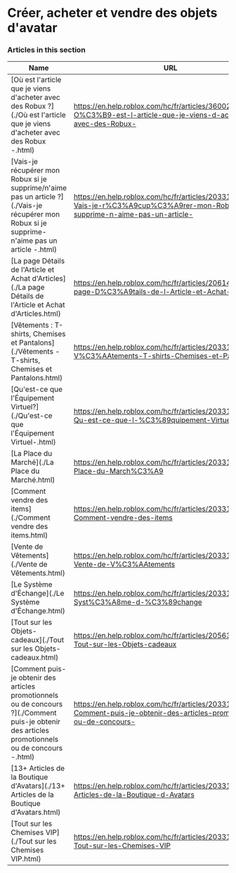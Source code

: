 # Créer, acheter et vendre des objets d'avatar  
### Articles in this section
Name|URL
-|-
[Où est l'article que je viens d'acheter avec des Robux ?](./Où est l'article que je viens d'acheter avec des Robux -.html) |https://en.help.roblox.com/hc/fr/articles/360029542532-O%C3%B9-est-l-article-que-je-viens-d-acheter-avec-des-Robux-
[Vais-je récupérer mon Robux si je supprime/n'aime pas un article ?](./Vais-je récupérer mon Robux si je supprime-n'aime pas un article -.html) |https://en.help.roblox.com/hc/fr/articles/203313290-Vais-je-r%C3%A9cup%C3%A9rer-mon-Robux-si-je-supprime-n-aime-pas-un-article-
[La page Détails de l'Article et Achat d'Articles](./La page Détails de l'Article et Achat d'Articles.html) |https://en.help.roblox.com/hc/fr/articles/206142306-La-page-D%C3%A9tails-de-l-Article-et-Achat-d-Articles
[Vêtements : T-shirts, Chemises et Pantalons](./Vêtements - T-shirts, Chemises et Pantalons.html) |https://en.help.roblox.com/hc/fr/articles/203313170-V%C3%AAtements-T-shirts-Chemises-et-Pantalons
[Qu'est-ce que l'Équipement Virtuel?](./Qu'est-ce que l'Équipement Virtuel-.html) |https://en.help.roblox.com/hc/fr/articles/203313630-Qu-est-ce-que-l-%C3%89quipement-Virtuel-
[La Place du Marché](./La Place du Marché.html) |https://en.help.roblox.com/hc/fr/articles/203313300-La-Place-du-March%C3%A9
[Comment vendre des items](./Comment vendre des items.html) |https://en.help.roblox.com/hc/fr/articles/203313260-Comment-vendre-des-items
[Vente de Vêtements](./Vente de Vêtements.html) |https://en.help.roblox.com/hc/fr/articles/203313180-Vente-de-V%C3%AAtements
[Le Système d'Échange](./Le Système d'Échange.html) |https://en.help.roblox.com/hc/fr/articles/203313310-Le-Syst%C3%A8me-d-%C3%89change
[Tout sur les Objets-cadeaux](./Tout sur les Objets-cadeaux.html) |https://en.help.roblox.com/hc/fr/articles/205630374-Tout-sur-les-Objets-cadeaux
[Comment puis-je obtenir des articles promotionnels ou de concours ?](./Comment puis-je obtenir des articles promotionnels ou de concours -.html) |https://en.help.roblox.com/hc/fr/articles/203313270-Comment-puis-je-obtenir-des-articles-promotionnels-ou-de-concours-
[13+ Articles de la Boutique d'Avatars](./13+ Articles de la Boutique d'Avatars.html) |https://en.help.roblox.com/hc/fr/articles/203313320-13-Articles-de-la-Boutique-d-Avatars
[Tout sur les Chemises VIP](./Tout sur les Chemises VIP.html) |https://en.help.roblox.com/hc/fr/articles/203314080-Tout-sur-les-Chemises-VIP